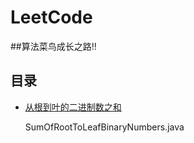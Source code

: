 # LeetCode
##算法菜鸟成长之路!!

## 目录
* [从根到叶的二进制数之和](https://leetcode-cn.com/contest/weekly-contest-131/problems/sum-of-root-to-leaf-binary-numbers/)

  SumOfRootToLeafBinaryNumbers.java

